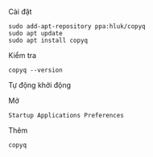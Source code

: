 Cài đặt

```
sudo add-apt-repository ppa:hluk/copyq
sudo apt update
sudo apt install copyq
```

Kiểm tra

```
copyq --version
```

Tự động khởi động

Mở

```
Startup Applications Preferences
```

Thêm

```
copyq
```
